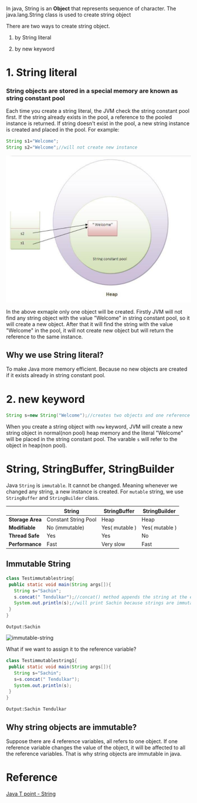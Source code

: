 In java, String is an **Object** that represents sequence of character. The java.lang.String class is used to create string object

There are two ways to create string object.

1. by String literal

2. by new keyword

# 1. String literal

### String objects are stored in a special memory are known as string constant pool

Each time you create a string literal, the JVM check the string constant pool first. If the string already exists in the pool, a reference to the pooled instance is returned. If string doesn't exist in the pool, a new string instance is created and placed in the pool. For example:

```java
String s1="Welcome";  
String s2="Welcome";//will not create new instance  
```

![string](images/string.png)

In the above exmaple only one object will be created. Firstly JVM will not find any string object with the value "Welcome" in string constant pool, so it will create a new object. After that it will find the string with the value "Welcome" in the pool, it will not create new object but will return the reference to the same instance.

## Why we use String literal?

To make Java more memory efficient. Because no new objects are created if it exists already in string constant pool.

# 2. new keyword

```java
String s=new String("Welcome");//creates two objects and one reference variable 
```

When you create a string object with `new` keyword, JVM will create a new string object in normal(non pool) heap memory and the literal "Welcome" will be placed in the string constant pool. The varable `s` will refer to the object in heap(non pool).


# String, StringBuffer, StringBuilder

Java `String` is `immutable`. It cannot be changed. Meaning whenever we changed any string, a new instance is created. 
For `mutable` string, we use `StringBuffer` and `StringBuilder` class.

|            | **String** |  **StringBuffer**| **StringBuilder** |
|------------|-------------|------------|------------|
| **Storage Area**   | Constant String Pool |  Heap |    Heap 
| **Modifiable**     | No (immutable) | Yes( mutable ) | Yes( mutable )
| **Thread Safe**    | Yes      | Yes | No  
| **Performance**    | Fast      | Very slow   | Fast   


## Immutable String

```java
class Testimmutablestring{  
 public static void main(String args[]){  
   String s="Sachin";  
   s.concat(" Tendulkar");//concat() method appends the string at the end  
   System.out.println(s);//will print Sachin because strings are immutable objects  
 }  
}  
```
```
Output:Sachin
```

![immutable-string](immutable-string.png)


What if we want to assign it to the reference variable?

```java
class Testimmutablestring1{  
 public static void main(String args[]){  
   String s="Sachin";  
   s=s.concat(" Tendulkar");  
   System.out.println(s);  
 }  
}  

```

```
Output:Sachin Tendulkar
```

## Why string objects are immutable?
Suppose there are 4 reference variables, all refers to one object. If one reference variable changes the value of the object, it will be affected to all the reference variables. That is why string objects are immutable in java.

# Reference
[Java T point - String](https://www.javatpoint.com/java-string)